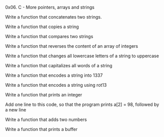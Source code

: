 0x06. C - More pointers, arrays and strings


Write a function that concatenates two strings.

Write a function that copies a string

Write a function that compares two strings

Write a function that reverses the content of an array of integers

Write a function that changes all lowercase letters of a string to uppercase

Write a function that capitalizes all words of a string

Write a function that encodes a string into 1337

Write a function that encodes a string using rot13

Write a function that prints an integer

Add one line to this code, so that the program prints a[2] = 98, followed by a new line

Write a function that adds two numbers

Write a function that prints a buffer


